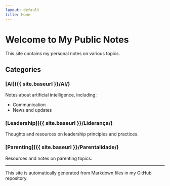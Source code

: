 ```yaml
---
layout: default
title: Home
---
```


# Welcome to My Public Notes

This site contains my personal notes on various topics.

## Categories

### [AI]({{ site.baseurl }}/AI/)
Notes about artificial intelligence, including:
- Communication
- News and updates

### [Leadership]({{ site.baseurl }}/Liderança/)
Thoughts and resources on leadership principles and practices.

### [Parenting]({{ site.baseurl }}/Parentalidade/)
Resources and notes on parenting topics.

---

This site is automatically generated from Markdown files in my GitHub repository. 